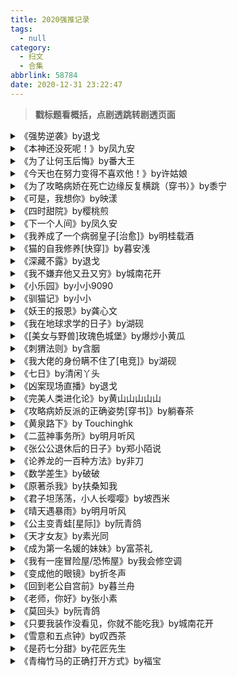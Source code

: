 ```yaml
---
title: 2020强推记录
tags:
  - null
category:
  - 扫文
  - 合集
abbrlink: 58784
date: 2020-12-31 23:22:47
---
```

<meta name="referrer" content="no-referrer" />

> **戳标题看概括，点剧透跳转剧透页面**

<!-- more -->

<details>
<summary>《强势逆袭》by退戈</summary>
虽然是单元文但我要单独拎出来说！第一单元《我爱学习》里的女主穿越到不受宠的大女儿身上，果断和家人断绝关系，靠着自身的气势和才智在学渣的仰慕中成为大佬考上省状元，还顺手带着小伙伴们一起飞。

[剧透](/post/54168/)
</details>

<details>
<summary>《本神还没死呢！》by凤九安</summary>
上神女主在殒身前给男主留下一儿子，男主带着儿子等了百年才终于等回失去记忆自认为是小仙的女主。因女主神魄不稳，男主就没告诉她真相惊扰她，只求她助自己复活亡妻。一家三口一路寻找凑齐女主魂魄的线索，同时救助陷入天下大乱的苍生。

[剧透](/post/9481/)
</details>

<details>
<summary>《为了让何玉后悔》by番大王</summary>
女主在父母的溺爱下娇蛮又任性，导致保姆的儿子男主很讨厌她，但女主心眼不坏，两人曾一度成为好朋友。高中重逢时两人的地位发生倒转，起初有过误会，在得知女主家里破产故作坚强后男主不由得开始在意，曾经嚣张跋扈的女主却不敢靠近男主了。

[剧透](/post/48081/)
</details>

<details>
<summary>《今天也在努力变得不喜欢他！》by许姑娘</summary>
男女主青梅竹马双向暗恋，直到大学之前都还形影不离，但上了大学女主不知道为什么突然要和男主划开距离，男主不知所措只能一如既往地对女主好，女主对男主毫无抵抗力，暗恼自己怎么一天比一天更喜欢他。

[剧透](localhost:4000/post/35616/)
</details>

<details>
<summary>《为了攻略病娇在死亡边缘反复横跳（穿书）》by黍宁</summary>
女主穿书被系统要求攻略书中男配，原以为温柔的男主很好攻略，谁知他实际上是个病娇。女主第一次穿越被他亲手所杀，第二次被间接害死，第三次男主终于动心了，女主却一心只想着完成任务回到原来的世界。正文开放式番外he。

[剧透](localhost:4000/post/23899/)
</details>

<details>
<summary>《可是，我想你》by映漾</summary>
女主为寻找八年前离家出走的弟弟选择当能从内部拿到线索的法医，和姐弟俩一起长大的男主也为此选择当人脉多的记者。男女主在小县重逢，女主发现男主的身份并不简单，和弟弟一样牵涉到一桩走私大案。两人就这么边破案边谈起恋爱。

[剧透](localhost:4000/post/29175/)
</details>

<details>
<summary>《四时甜院》by樱桃煎</summary>
男主因做错事被父王丢给在乡下当夫子的友人管教，养尊处优的男主刚开始还不习惯，但他也不是不讲理的人，再加上还有夫子的女儿成天同他凑一块儿玩闹。两人日久生情，临回京前互诉衷肠，在离别期间也没断书信往来。没多久女主就因故上京，这才定下终生大事。

[剧透](localhost:4000/post/5504/)
</details>

<details>
<summary>《下一个人间》by凤久安</summary>
小公主女主要下嫁给戍边将军，原以为对方是虎背熊腰的壮汉，却没想到竟是鲜衣怒马的少年郎。两人一见钟情，多年来面容模糊的梦中人也终于有了答案。夫妻俩恩爱甜蜜，城里民风淳朴，整个人仿佛置身于世外桃源，听作者娓娓道来一段舒适惬意的故事。

[剧透](localhost:4000/post/43491/)
</details>

<details>
<summary>《我养成了一个病弱皇子[治愈]》by明桂载酒</summary>
女主无意中下载了一个养成app，看着屏幕里被人欺负的主人公太可怜，就忍不住给他送温暖。男主起初对莫名其妙出现在身边的东西抱有警惕，在察觉到陌生人的善意后，渐渐地渴望能与她交流见面。结局男女主能互穿啦，轻松无虐脑洞文。

[剧透](localhost:4000/post/7255/)
</details>

<details>
<summary>《猫的自我修养[快穿]》by暮安浅</summary>
虽然我只看了第一个世界但这不妨碍我安利全世界最好的霸霸！！！！

[剧透](localhost:4000/post/6237/)
</details>

<details>
<summary>《深藏不露》by退戈</summary>
女主自幼在边关长大，为探望祖母回京，谁知却并不遭待见，还莫名多了一桩亲事。男女主意外灵魂互换，发现对方就是自己的成亲对象，也曾有过一面之缘。一个会文一个会武，互换后带来的反差令众人惊艳不已，也因此闹出许多哭笑不得的事情。

[剧透](localhost:4000/post/37130/)
</details>

<details>
<summary>《我不嫌弃他又丑又穷》by城南花开</summary>
女主脸盲，多次没认出男主。男主以为女主这是欲擒故纵，后来才知道实情，还愕然发现自称是魔术师的女主耍的是真·魔法，于是便装作小助理拜她为师。从此男主不断被刷新三观，世界的真相也浮出水面。剧情神展开脑洞大开，不好剧透总之去看！

[剧透](localhost:4000/post/12590/)
</details>

<details>
<summary>《小乐园》by小小9090</summary>
男女主青梅竹马，从小女主就沉迷在自己的世界里，大家都把她视为怪人，唯有男主能理解她的世界又别扭地不敢承认，表面上不情不愿地照顾她，女主把他当唯一的知心人。两个小孩有过懵懂暧昧的尝试又吓得分开，最终还是小心翼翼地彼此碰触、融合。

[剧透](localhost:4000/post/15869/)
</details>

<details>
<summary>《驯猫记》by小小</summary>
按头安利！女主是温婉的大小姐，男主是没有是非观的杀手。女主小时候好心投喂过男主，多年后重逢男主就黏上了女主，女主喜爱他又羞于说出口，头疼的是男主一直不开窍，时而不解风情弄哭女主，时而笑嘻嘻地无意撩拨女主。这熊孩子！幼稚得好可爱！

[剧透](localhost:4000/post/7996/)
</details>

<details>
<summary>《妖王的报恩》by龚心文</summary>
以我匮乏的词汇库无法形容的好看！一言以蔽之就是温柔的人类少女在寻找师父的路上以心会友从而结交到许多小伙伴一起打boss的故事。伤痕累累的大妖怪们被女主触动，心甘情愿签订契约成为使徒加入大家庭。故事宛如夏日暖风温柔到落泪。

[剧透](localhost:4000/post/20165/)
</details>

<details>
<summary>《我在地球求学的日子》by湖砚</summary>
男主作为被选中的第100个勇士前往地球寻找拯救世界的方法。为了融入地球，成熟的男主选择化身为高中生，不幸的是同桌是拥有凶恶眼神的令他瑟瑟发抖的女主。努力伪装成正常人的男主发现潜伏在学校里的外星人其实异常的多。是篇轻松奇幻文。

[剧透](localhost:4000/post/31059/)
</details>

<details>
<summary>《[美女与野兽]玫瑰色城堡》by爆炒小黄瓜</summary>
大致和童话差不多。女主为拯救父亲来到城堡，偷听到男主的秘密，假意爱上他。男主化身为巨蟒时会顺从本能，残暴冷酷，只有面对女主才会撒娇，变回人形后又是那个稳重寡言的王子。女主从刚开始的害怕到后来不离不弃，结局HE有来世番外。

[剧透](localhost:4000/post/19812/)
</details>

<details>
<summary>《刺猬法则》by含胭</summary>
天之骄子因车祸截肢一夜之间失去所有，男主多年来脾气暴躁闭门不出，原以为后半辈子都将浑浑噩噩度过的人生，在暗恋他多年的打工妹女主出现后再度迎来光明。

[剧透](localhost:4000/post/11372/)
</details>

<details>
<summary>《我大佬的身份瞒不住了[电竞]》by湖砚</summary>
美少女主播男主是电竞大佬女主的迷弟，在女主对事业生涯产生迷茫时，是男主带她打喷射战士找回快乐。于是女主就退役，中间略过总之和男主一起组队参加比赛。小伙伴好有趣，打比赛好快乐，掉马好刺激，这文看得好开心！

[剧透](localhost:4000/post/22377/)
</details>

<details>
<summary>《七日》by清闲丫头</summary>
女主是做账的，在7.31找男主要尾款回去的路上遇难坠河，一觉醒来却是8.2，和男主前往一栋别墅，失去了有关8.1的记忆；接着第二天又跳到8.6，莫名和男主一起逃难；第三天跳回8.1……剧情讲述女主利用时间跳跃和男主揪出幕后凶手，总之充满刺激悬疑脑洞大。

[剧透](localhost:4000/post/35553/)
</details>

<details>
<summary>《凶案现场直播》by退戈</summary>
高智商女主参加全息角色扮演破案游戏，游戏公司小公子男主作为监测员陪她一起进去。每个案子都有原型且有联系，而案件的嫌疑人则是女主的学生。女主在游戏里寻找能证明学生清白的线索，也终于挖出真凶，在现实里终于还学生一个清白。

[剧透](localhost:4000/post/12339/)
</details>

<details>
<summary>《完美人类进化论》by黄山山山山山</summary>
研究员后代女主被带进父母的研究所，在那里遇见了父母的实验怪物男主。男主从一开始就对女主很痴迷，女主把他当宠物，等后来发现不对劲想逃脱却来不及了，从走进研究所开始就是个圈套。脑洞很大，结局算是开放式he？

[剧透](localhost:4000/post/12194/)
</details>

<details>
<summary>《攻略病娇反派的正确姿势[穿书]》by躺春茶</summary>
女主刚一穿书就遇见反派。反派人前温文尔雅，实则下了好大一盘棋在背后谋害人命。男女主和原书男女主碰巧一同上路，女主不忍男主最后落下悲惨的结局，一路上都想阻止他害人可惜未果。随着男主的过去渐渐揭晓，才发现这一切皆有隐情。

[剧透](localhost:4000/post/44426/)
</details>

<details>
<summary>《黄泉路下》by Touchinghk</summary>
男主经常被母亲家暴，还好有个姐姐女主会安慰他，就算女主迷雾重重、只有将死之人才能看见女主也不怕。上半卷是单元故事，看似毫不相关，实则有庞大的关系网，不禁为作者的逻辑叫绝。下半卷女主变成人类和男主在一起。

[剧透](localhost:4000/post/30716/)
</details>

<details>
<summary>《二蓝神事务所》by明月听风</summary>
是《晴天遇暴雨》的续作就不多说什么了。呜呜呜真好看，一口气通宵看完哭了一宿眼睛生疼。怎么会有续作跟第一作一样精彩不疲软的呢[泪][泪][泪]

[剧透](localhost:4000/post/14975/)
</details>

<details>
<summary>《张公公退休后的日子》by郑小陌说</summary>
太监男主在招摇撞骗时被江湖人士女主拆穿，从此两人结下梁子。女主疑惑男主明明不铺张浪费却总是缺银子，便跟踪他发现他在偷偷养着老太监们，从此对他改观。男主也被女主身上那股肆意所吸引。结局女主斩断前尘往事和男主过上柴米油盐的生活。

[剧透](localhost:4000/post/32205/)
</details>

<details>
<summary>《论养龙的一百种方法》by非刀</summary>
女主穿越到兽人世界生活多年，某天捡到因为丑陋肥胖而被人嘲笑试图自杀的男主。男主十分自卑，小心翼翼经常害怕到嘤嘤哭泣。女主心生怜爱，带回家陪着他减肥却毫无成效，最后揭晓男主其实是一只真龙。女主救赎男主，算半养成？男主成长很快。

[剧透](localhost:4000/post/4426/)
</details>

<details>
<summary>《数学差生》by破破</summary>
数学学渣女主为了学分不得不选一节数学课，在摸底考试作弊时被男主举报，又恰巧得知男主父亲和自己父亲是同学，两家人一合计就让学霸男主当家教了。其实这一切都是暗恋女主六年的男主的阴谋，大家都看得出男主居心不良。两人日常拌嘴，剧情沙雕无虐。

[剧透](localhost:4000/post/35184/)
</details>

<details>
<summary>《原著杀我》by扶桑知我</summary>
女主穿书成恶毒女配，一旦违背人设就会头疼，只好遵循原著经常给原女主使绊子，却不知原女主是男主男扮女装，对她孩子气的挑衅总是格外包容。这一切并不只是单纯的穿书，每个剧情都是伏笔，大家都被安排得明明白白。结尾真相揭晓的那刻我整个人瞳孔地震

[剧透](localhost:4000/post/24082/)
</details>

<details>
<summary>《君子坦荡荡，小人长嘤嘤》by坡西米</summary>
男女主青梅竹马，感情要好到大家默认他俩是一对。但女主没开窍，也没意识到自己只对男主毫无防备。男主知道她内心敏感，选择放长线钓大鱼，却在男配的刺激下没忍住装醉告白，幸好女主也给了回应。后面女主不告而别四年，回来当天和好，不虐。

[剧透](localhost:4000/post/41346/)
</details>

<details>
<summary>《晴天遇暴雨》by明月听风</summary>
暴风哭泣！怎么会那么好看！我都差点忘记清玩了一年的手游体力的那种好看！！！ 主刑侦副娱乐圈。女主开场失忆，还被卷入一场案子。剧情环环相扣，前期让人疑惑女主的身份，后期看大家一起对抗反派热血沸腾。我概括无能总之后面一直跟土拨鼠似的哭嚎😭

[剧透](localhost:4000/post/56183/)
</details>

<details>
<summary>《公主变青蛙[星际]》by阮青鸽</summary>
帝国公主女主遭人陷害，一睁眼发现自己变成联邦贫民男主的宠物青蛙。女主偷偷摸摸地想办法联系哥哥，男主通过蛛丝马迹察觉到违和，诈出女主的人类身份。剧情过半女主回去了，男主为了恋情着想认回身份当上总统，与女主合计揪出幕后凶手。

[剧透](localhost:4000/post/17824/)
</details>

<details>
<summary>《天才女友》by素光同</summary>
家境优渥又天资聪颖的男主刚一转学就遇到天才同桌女主，自尊心碎一地又不肯表现出来，反倒令女主误会把他当成最好的朋友。渐渐地男主也看开了，陪着女主一起跳级到初中继续当同桌，就算后来高中大学不在同一学校也频繁联络。是青梅竹马共同成长的小甜文。

[剧透](localhost:4000/post/21154/)
</details>

<details>
<summary>《成为第一名媛的妹妹》by富茶礼</summary>
不要被名字劝退！就是个巨甜无比的校园文！学业游戏两手抓人缘极好的男主vs呆萌正经学渣女主。没有狗血没有误会没有糟心配角，温柔的父母和蔼的老师热闹的同学开心的校园生活，以及日渐生情的同桌恋人。就是普普通通开开心心的校园日常。 ​​​ ​​​​

[剧透](localhost:4000/post/35276/)
</details>

<details>
<summary>《我有一座冒险屋/恐怖屋》by我会修空调</summary>
男主在父母失踪后边经营他们留下的鬼屋边寻找父母的线索，捡到一部黑色手机要求他完成各种各样诡异的任务。胆大包天的男主不仅把任务中遇到的厉鬼收为员工放在鬼屋吓游客，还抡着个大锤追杀厉鬼逐渐成为“反派”。是搞笑的灵异文。

[剧透](localhost:4000/post/63324/)
</details>

<details>
<summary>《变成他的眼镜》by折冬声</summary>
好看！！去看！！孩子都哭傻了！
女主死后五年穿越成前男友男主的眼镜，发现他家里的死物有的会化成物灵，趁男主不在放飞自我，夜晚还会为男主驱逐噩梦。女主边学习如何当物灵，边陪着男主破案。而这些离奇的案件，竟与女主当年的意外有关。 ​​​

[剧透](localhost:4000/post/55037/)
</details>

<details>
<summary>《回到老公自宫前》by暮兰舟</summary>
女主上辈子当宫女和太监男主成为对食，二人伉俪情深，可惜男主早逝，女主悲伤过度晕厥穿越回男主自宫前，发誓要避免上辈子的遗憾，护好男主的根儿，也要守护未经变故的少年男主眼里的阳光。文风轻松搞笑感情戏很甜，互宠文。

[剧透](localhost:4000/post/22107/)
</details>

<details>
<summary>《老师，你好》by张小素</summary>
语文老师女主在外见到学生跟一个纹身男人站在一起心生警惕，没多久就发现他是新来的体育老师。男主说话放荡爱逗弄正经易害羞的女主，女主起先看他不爽，后又了解到男主的过去心生同情，男主也发现女主并不如她表面上所展现的那般幸福。互相治愈暖文。

[剧透](localhost:4000/post/39188/)
</details>

<details>
<summary>《莫回头》by阮青鸽</summary>
女主原是男主的丫鬟，某天妖兽侵袭女主无家可归，混乱之中带着不受宠的男主一起逃跑，从此两人姐弟相称，共同修仙。女主发现自己动情后纠结不已，无意间在男主面前暴露却被婉拒，等女主离开了男主方觉不对劲，追上去告白也不被信任。兜兜转转到结局才在一起。

[剧透](localhost:4000/post/9802/)
</details>

<details>
<summary>《只要我装作没看见，你就不能吃我》by城南花开</summary>
女主无意来到妖怪学校当老师，对自己是唯一人类的处境毫不知情，其他人都有意隐瞒。就算后来发现真相，也一如既往温柔对待，使得妖怪学生不再排斥人类，也让向来冷情的老虎男主倾心于她。是如同童话般温馨美好的故事。

[剧透](localhost:4000/post/25370/)
</details>

<details>
<summary>《雪意和五点钟》by叹西茶</summary>
女主是幼师，男主是她学生的小叔叔。男女主因小侄女见过几次面，恰好都在被逼婚，又觉得对方适合，便迅速领证。幸运的是男女主相处十分和谐，就算遇到学生时代的暧昧对象男配以及刚回国的前女友女配也没发生糟心事。是篇细水长流的婚后甜文。

[剧透](localhost:4000/post/45747/)
</details>

<details>
<summary>《是药七分甜》by花匠先生</summary>
在校名声赫赫的男主鲜少在校园出没，学霸女主在应聘实习时发现那个诡异的老板竟然就是男主。原来男主突然失明，在大师的忽悠下，男主一家找来据说是宿命对象的女主给他当秘书助于复明。原本不大对付的男女主日渐生情。是篇既暖心又好笑的甜文。 ​​​ ​​​​

[剧透](localhost:4000/post/64978/)
</details>

<details>
<summary>《青梅竹马的正确打开方式》by福宝</summary>
男女主是感情要好的青梅竹马，原本有点疏远的两人在女主给男主辅导功课后有了进展，男主意识到自己对女主心思不纯，努力考上她的大学，女主也在室友向她要男主的联系方式时才察觉自己会吃醋。甜而不腻，大家都对男女主的恋情喜闻乐见。 ​​​​

[剧透](localhost:4000/post/60701/)
</details>